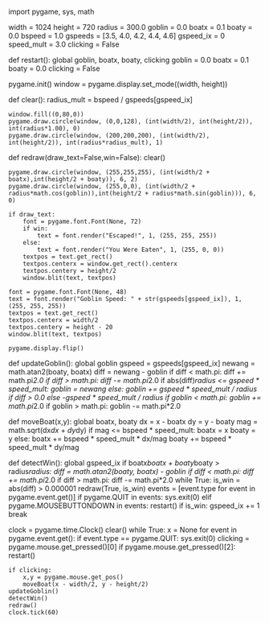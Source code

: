 import pygame, sys, math
	
width = 1024
height = 720
radius = 300.0
goblin = 0.0
boatx = 0.1 
boaty = 0.0
bspeed = 1.0
gspeeds = [3.5, 4.0, 4.2, 4.4, 4.6]
gspeed_ix = 0
speed_mult = 3.0
clicking = False

def restart():
	global goblin, boatx, boaty, clicking
	goblin = 0.0
	boatx = 0.1 
	boaty = 0.0
	clicking = False

pygame.init()
window = pygame.display.set_mode((width, height)) 

def clear():
	radius_mult = bspeed / gspeeds[gspeed_ix]

	window.fill((0,80,0))
	pygame.draw.circle(window, (0,0,128), (int(width/2), int(height/2)), int(radius*1.00), 0)
	pygame.draw.circle(window, (200,200,200), (int(width/2), int(height/2)), int(radius*radius_mult), 1)

def redraw(draw_text=False,win=False):
	clear()

	pygame.draw.circle(window, (255,255,255), (int(width/2 + boatx),int(height/2 + boaty)), 6, 2)
	pygame.draw.circle(window, (255,0,0), (int(width/2 + radius*math.cos(goblin)),int(height/2 + radius*math.sin(goblin))), 6, 0)

	if draw_text:
		font = pygame.font.Font(None, 72)
		if win:
			text = font.render("Escaped!", 1, (255, 255, 255))
		else:
			text = font.render("You Were Eaten", 1, (255, 0, 0))
		textpos = text.get_rect()
		textpos.centerx = window.get_rect().centerx
		textpos.centery = height/2
		window.blit(text, textpos)

	font = pygame.font.Font(None, 48)
	text = font.render("Goblin Speed: " + str(gspeeds[gspeed_ix]), 1, (255, 255, 255))
	textpos = text.get_rect()
	textpos.centerx = width/2
	textpos.centery = height - 20
	window.blit(text, textpos)
		
	pygame.display.flip()

def updateGoblin():
	global goblin
	gspeed = gspeeds[gspeed_ix]
	newang = math.atan2(boaty, boatx)
	diff = newang - goblin
	if diff < math.pi: diff += math.pi*2.0
	if diff > math.pi: diff -= math.pi*2.0
	if abs(diff)*radius <= gspeed * speed_mult:
		goblin = newang
	else:
		goblin += gspeed * speed_mult / radius if diff > 0.0 else -gspeed * speed_mult / radius
	if goblin < math.pi: goblin += math.pi*2.0
	if goblin > math.pi: goblin -= math.pi*2.0 

def moveBoat(x,y):
	global boatx, boaty
	dx = x - boatx
	dy = y - boaty
	mag = math.sqrt(dx*dx + dy*dy)
	if mag <= bspeed * speed_mult:
		boatx = x
		boaty = y
	else:
		boatx += bspeed * speed_mult * dx/mag
		boaty += bspeed * speed_mult * dy/mag 
	
def detectWin():
	global gspeed_ix
	if boatx*boatx + boaty*boaty > radius*radius:
		diff = math.atan2(boaty, boatx) - goblin
		if diff < math.pi: diff += math.pi*2.0
		if diff > math.pi: diff -= math.pi*2.0
		while True:
			is_win = abs(diff) > 0.000001
			redraw(True, is_win)
			events = [event.type for event in pygame.event.get()]
			if pygame.QUIT in events: 
				sys.exit(0)
			elif pygame.MOUSEBUTTONDOWN in events:
				restart()
				if is_win:
					gspeed_ix += 1
				break

clock = pygame.time.Clock()
clear()
while True:
	x = None
	for event in pygame.event.get(): 
		if event.type == pygame.QUIT: 
			sys.exit(0)
		clicking = pygame.mouse.get_pressed()[0]
		if pygame.mouse.get_pressed()[2]:
				restart()

	if clicking:
		x,y = pygame.mouse.get_pos()
		moveBoat(x - width/2, y - height/2)
	updateGoblin()
	detectWin()
	redraw()
	clock.tick(60)
 
